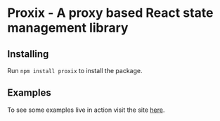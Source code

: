 # Proxix - A proxy based React state management library

## Installing
Run `npm install proxix` to install the package.

## Examples
To see some examples live in action visit the site [here](https://dev-dmtrllv.github.io/proxix/).
